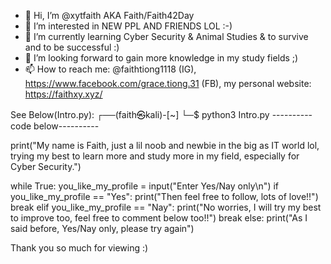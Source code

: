 - 👋 Hi, I’m @xytfaith AKA Faith/Faith42Day
- 👀 I’m interested in NEW PPL AND FRIENDS LOL :-)
- 🌱 I’m currently learning Cyber Security & Animal Studies & to survive and to be successful :) 
- 💞️ I’m looking forward to gain more knowledge in my study fields ;)
- 📫 How to reach me: @faithtiong1118 (IG), https://www.facebook.com/grace.tiong.31 (FB), my personal website: https://faithxy.xyz/

See Below(Intro.py):
┌──(faith㉿kali)-[~]
└─$ python3 Intro.py
----------code below----------

print("My name is Faith, just a lil noob and newbie in the big as IT world lol, trying my best to learn more and study more in my field, especially for Cyber Security.")

while True:
    you_like_my_profile = input("Enter Yes/Nay only\n")
    if you_like_my_profile == "Yes":
        print("Then feel free to follow, lots of love!!")
        break
    elif you_like_my_profile == "Nay":
        print("No worries, I will try my best to improve too, feel free to comment below too!!")
        break
    else:
        print("As I said before, Yes/Nay only, please try again")
    
Thank you so much for viewing :)

<!---
xytfaith/xytfaith is a ✨ special ✨ repository because its `README.md` (this file) appears on your GitHub profile.
You can click the Preview link to take a look at your changes.
--->
